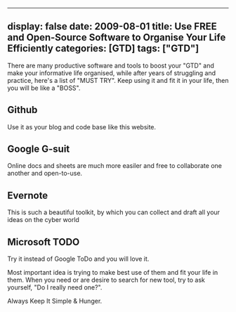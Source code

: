 
---
display: false
date: 2009-08-01
title: Use FREE and Open-Source Software to Organise Your Life Efficiently
categories: [GTD]
tags: ["GTD"]
---

There are many productive software and tools to boost your "GTD" and make your informative life organised, while after years of struggling and practice, here's a list of "MUST TRY". Keep using it and fit it in your life, then you will be like a "BOSS".

## Github
Use it as your blog and code base like this website.

## Google G-suit
Online docs and sheets are much more easiler and free to collaborate one another and open-to-use.

## Evernote
This is such a beautiful toolkit, by which you can collect and draft all your ideas on the cyber world

## Microsoft TODO
Try it instead of Google ToDo and you will love it.

Most important idea is trying to make best use of them and fit your life in them. When you need or are desire to search for new tool, try to ask yourself, "Do I really need one?". 

Always Keep It Simple & Hunger.
